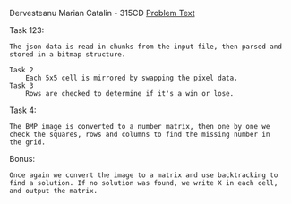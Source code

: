 Dervesteanu Marian Catalin - 315CD
[Problem Text](https://ocw.cs.pub.ro/courses/programare/teme_2020/tema3_2020_cbd)

Task 123:

	The json data is read in chunks from the input file, then parsed and 
	stored in a bitmap structure.
	
	Task 2
		Each 5x5 cell is mirrored by swapping the pixel data. 
	Task 3
		Rows are checked to determine if it's a win or lose. 
		
Task 4:

	The BMP image is converted to a number matrix, then one by one we 
	check the squares, rows and columns to find the missing number in 
	the grid. 
	
Bonus:

	Once again we convert the image to a matrix and use backtracking to 
	find a solution. If no solution was found, we write X in each cell, 
	and output the matrix.

